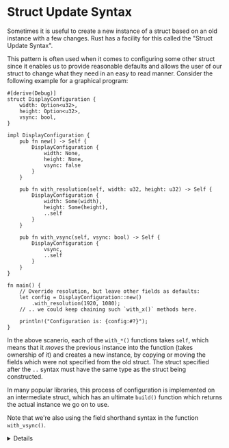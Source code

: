 # Struct Update Syntax

Sometimes it is useful to create a new instance of a struct based on an old
instance with a few changes. Rust has a facility for this called the "Struct Update Syntax".

This pattern is often used when it comes to configuring some other struct since it enables us
to provide reasonable defaults and allows the user of our struct to change what they need in
an easy to read manner. Consider the following example for a graphical program:

```rust,editable
#[derive(Debug)]
struct DisplayConfiguration {
    width: Option<u32>,
    height: Option<u32>,
    vsync: bool,
}

impl DisplayConfiguration {
    pub fn new() -> Self {
        DisplayConfiguration {
            width: None,
            height: None,
            vsync: false
        }
    }

    pub fn with_resolution(self, width: u32, height: u32) -> Self {
        DisplayConfiguration {
            width: Some(width),
            height: Some(height),
            ..self
        }
    }

    pub fn with_vsync(self, vsync: bool) -> Self {
        DisplayConfiguration {
            vsync,
            ..self
        }
    }
}

fn main() {
    // Override resolution, but leave other fields as defaults:
    let config = DisplayConfiguration::new()
        .with_resolution(1920, 1080);
    // .. we could keep chaining such `with_x()` methods here.

    println!("Configuration is: {config:#?}");
}
```

In the above scanerio, each of the `with_*()` functions takes `self`, which means that it _moves_ 
the previous instance into the function (takes ownership of it) and creates a new instance, by copying
or moving the fields which were not specified from the old struct. The struct specified after the `..`
syntax must have the same type as the struct being constructed.

In many popular libraries, this process of configuration is implemented on an intermediate struct, which has
an ultimate `build()` function which returns the actual instance we go on to use.

Note that we're also using the field shorthand syntax in the function `with_vsync()`.

<details>

* Note that the update syntax isn't limited to `self`, as we've seen in one of the previous slides. The only rule
  is that the old struct must be the same type as the struct being constructed.

* The update expression must be the last expression in the struct initialization block.

</details>
